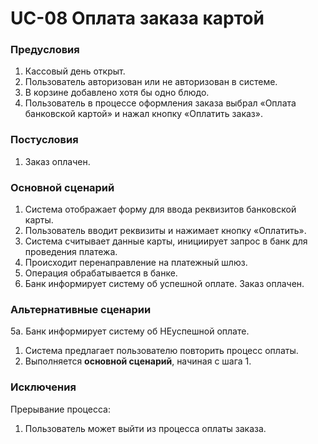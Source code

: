 # UC-08 Оплата заказа картой

### Предусловия

1. Кассовый день открыт.
2. Пользователь авторизован или не авторизован в системе.
3. В корзине добавлено хотя бы одно блюдо.
4. Пользователь в процессе оформления заказа выбрал «Оплата банковской картой» и нажал кнопку «Оплатить заказ».

### Постусловия

1. Заказ оплачен.

### Основной сценарий

1. Система отображает форму для ввода реквизитов банковской карты.
2. Пользователь вводит реквизиты и нажимает кнопку «Оплатить».
3. Система считывает данные карты, инициирует запрос в банк для проведения платежа. 
4. Происходит перенаправление на платежный шлюз.
5. Операция обрабатывается в банке.
6. Банк информирует систему об успешной оплате. Заказ оплачен.

### Альтернативные сценарии

5a. Банк информирует систему об НЕуспешной оплате.

1. Система предлагает пользователю повторить процесс оплаты.
2. Выполняется **основной сценарий**, начиная с шага 1.

### Исключения

Прерывание процесса:

1. Пользователь может выйти из процесса оплаты заказа.

